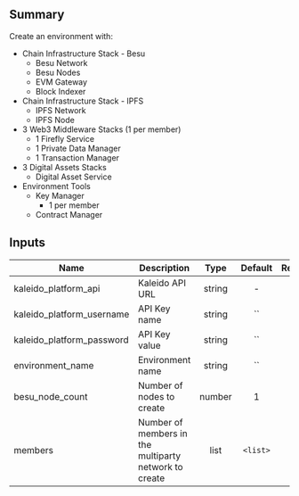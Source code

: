 ## Summary

Create an environment with:

* Chain Infrastructure Stack - Besu
    - Besu Network 
    - Besu Nodes
    - EVM Gateway
    - Block Indexer
* Chain Infrastructure Stack - IPFS
    - IPFS Network 
    - IPFS Node
* 3 Web3 Middleware Stacks (1 per member)
    - 1 Firefly Service
    - 1 Private Data Manager 
    - 1 Transaction Manager
* 3 Digital Assets Stacks
    - Digital Asset Service
* Environment Tools
    - Key Manager 
        - 1 per member
    - Contract Manager

## Inputs

| Name | Description | Type | Default | Required |
|------|-------------|:----:|:-----:|:-----:|
| kaleido_platform_api | Kaleido API URL | string | - | yes |
| kaleido_platform_username | API Key name | string | `` | yes |
| kaleido_platform_password | API Key value | string | `` | yes |
| environment_name | Environment name | string | `` | yes |
| besu_node_count | Number of nodes to create | number | 1 | no |
| members | Number of members in the multiparty network to create | list | `<list>` | yes |


